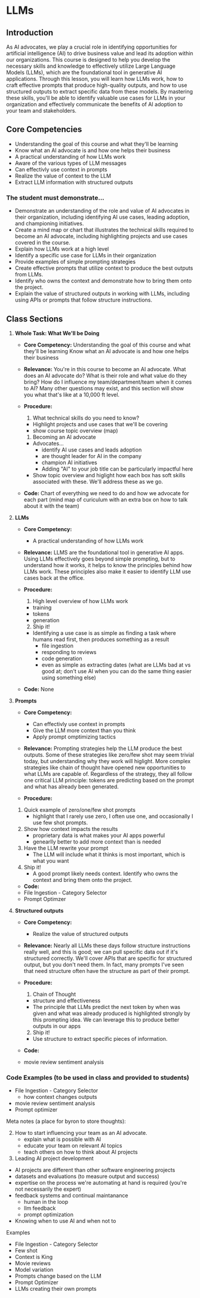 # LLMs

## Introduction
As AI advocates, we play a crucial role in identifying opportunities for artificial intelligence (AI) to drive 
business value and lead its adoption within our organizations. This course is designed to help you develop the 
necessary skills and knowledge to effectively utilize Large Language Models (LLMs), which are the foundational tool 
in generative AI applications. Through this lesson, you will learn how LLMs work, how to craft effective prompts 
that produce high-quality outputs, and how to use structured outputs to extract specific data from these models. By 
mastering these skills, you'll be able to identify valuable use cases for LLMs in your organization and effectively 
communicate the benefits of AI adoption to your team and stakeholders.

## Core Competencies
- Understanding the goal of this course and what they'll be learning 
- Know what an AI advocate is and how one helps their business
- A practical understanding of how LLMs work
- Aware of the various types of LLM messages
- Can effectivly use context in prompts
- Realize the value of context to the LLM
- Extract LLM information with structured outputs


### The student must demonstrate...
* Demonstrate an understanding of the role and value of AI advocates in their organization, including identifying AI 
use cases, leading adoption, and championing initiatives.
* Create a mind map or chart that illustrates the technical skills required to become an AI advocate, including 
highlighting projects and use cases covered in the course.
* Explain how LLMs work at a high level
* Identify a specific use case for LLMs in their organization
* Provide examples of simple prompting strategies
* Create effective prompts that utilize context to produce the best outputs from LLMs.
* Identify who owns the context and demonstrate how to bring them onto the project.
* Explain the value of structured outputs in working with LLMs, including using APIs or prompts that follow 
structure instructions.

## Class Sections

1. **Whole Task: What We'll be Doing**
   
   - **Core Competency:** 
        Understanding the goal of this course and what they'll be learning 
        Know what an AI advocate is and how one helps their business
   
   - **Relevance:** 
        You're in this course to become an AI advocate. What does an AI advocate do? What is their role and what value do they bring? How do I influence my team/department/team when it comes to AI? Many other questions may exist, and this section will show you what that's like at a 10,000 ft level. 
   
   - **Procedure:**
      1. What technical skills do you need to know?
        - Highlight projects and use cases that we'll be covering 
        - show course topic overview (map)
      1. Becoming an AI advocate
        - Advocates...
            - identify AI use cases and leads adoption
            - are thought leader for AI in the company
            - champion AI initiatives
            - Adding "AI" to your job title can be particularly impactful here
        - Show topic overview and higlight how each box has soft skills associated with these. We'll address these as we go.

   - **Code:**
        Chart of everything we need to do and how we advocate for each part (mind map of curiculum with an extra box on how to talk about it with the team)


1. **LLMs**
   
   - **Core Competency:** 
        - A practical understanding of how LLMs work
   
   - **Relevance:** 
        LLMS are the foundational tool in generative AI apps. Using LLMs effectively goes beyond simple prompting, but to understand how it works, it helps to know the principles behind how LLMs work. These principles also make it easier to identify LLM use cases back at the office.
   
   - **Procedure:**
      1. High level overview of how LLMs work
        - training
        - tokens
        - generation
      2. Ship it!
        - Identifying a use case is as simple as finding a task where humans read first, then produces something as a result
            - file ingestion
            - responding to reviews
            - code generation
            - even as simple as extracting dates (what are LLMs bad at vs good at; don't use AI when you can do the same thing easier using something else)

   - **Code:**
        None

1. **Prompts**
   
   - **Core Competency:** 
        - Can effectivly use context in prompts
        - Give the LLM more context than you think
        - Apply prompt omptimizing tactics
   
   - **Relevance:** 
   Prompting strategies help the LLM produce the best outputs. Some of these strategies like zero/few shot may seem trivial today, but understanding why they work will higlight. More complex strategies like chain of thought have opened new opportunities to what LLMs are capable of. Regardless of the strategy, they all follow one critical LLM principle: tokens are predicting based on the prompt and what has already been generated. 
   
   - **Procedure:**
    1. Quick example of zero/one/few shot prompts
        - highlight that I rarely use zero, I often use one, and occasionally I use few shot prompts.
    2. Show how context impacts the results
        - proprietary data is what makes your AI apps powerful
        - genearlly better to add more context than is needed
    2. Have the LLM rewrite your prompt
        - The LLM will include what it thinks is most important, which is what you want
    3. Ship it!
        - A good prompt likely needs context. Identify who owns the context and bring them onto the project.

   - **Code:**
    - File Ingestion - Category Selector
    - Prompt Optimzer

1. **Structured outputs**
   
   - **Core Competency:** 
        - Realize the value of structured outputs
   
   - **Relevance:** 
    Nearly all LLMs these days follow structure instructions really well, and this is good; we can pull specific data out if it's structured correctly. We'll cover APIs that are specific for structured output, but you don't need them. In fact, many prompts I've seen that need structure often have the structure as part of their prompt.
   
   - **Procedure:**
      1. Chain of Thought
        - structure and effectiveness
        - The principle that LLMs predict the next token by when was given and what was already produced is highlighted strongly by this prompting idea. We can leverage this to produce better outputs in our apps
      2. Ship it!
        - Use structure to extract specific pieces of information.

   - **Code:**
    - movie review sentiment analysis


### Code Examples (to be used in class and provided to students)
- File Ingestion - Category Selector
    - how context changes outputs
- movie review sentiment analysis
- Prompt optimizer



Meta notes (a place for byron to store thoughts):

2. How to start influencing your team as an AI advocate.
    - explain what is possible with AI
    - educate your team on relevant AI topics
    - teach others on how to think about AI projects
3. Leading AI project development 
- AI projects are different than other software engineering projects
- datasets and evaluations (to measure output and success)
- expertise on the process we're automating at hand is required (you're not necessarily the expert)
- feedback systems and continual maintanance
    - human in the loop
    - llm feedback
    - prompt optimization
- Knowing when to use AI and when not to

Examples
- File Ingestion - Category Selector
- Few shot
- Context is King
- Movie reviews
- Model variation
- Prompts change based on the LLM
- Prompt Optimizer
- LLMs creating their own prompts